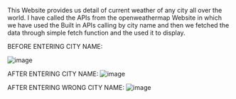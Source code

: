 This Website provides us detail of current weather of any city all over the world. I have called the APIs from the openweathermap Website in which we have used the Built in APIs calling by city name and then we fetched the data through 
simple fetch function and the used it to display. 

BEFORE ENTERING CITY NAME:


![image](https://github.com/user-attachments/assets/d13d5338-f34b-4f86-8440-952b452c0c07)


AFTER ENTERING CITY NAME:
![image](https://github.com/user-attachments/assets/9dbb5bb2-638f-4bbf-b725-f1482c01797a)


AFTER ENTERING WRONG CITY NAME:
![image](https://github.com/user-attachments/assets/ed15db96-6122-4794-a900-95600ebb9d5b)




